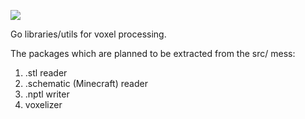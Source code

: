 [![](http://goci.me/project/image/github.com/krasin/voxel)](http://goci.me/project/github.com/krasin/voxel)

Go libraries/utils for voxel processing.

The packages which are planned to be extracted from the src/ mess:

1. .stl reader
2. .schematic (Minecraft) reader
3. .nptl writer
4. voxelizer

